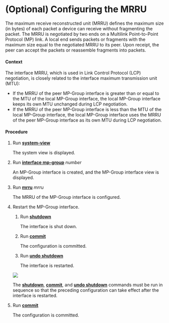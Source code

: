 (Optional) Configuring the MRRU
===============================

The maximum receive reconstructed unit (MRRU) defines the maximum size (in bytes) of each packet a device can receive without fragmenting the packet. The MRRU is negotiated by two ends on a Multilink Point-to-Point Protocol (MP) link. A local end sends packets or fragments with the maximum size equal to the negotiated MRRU to its peer. Upon receipt, the peer can accept the packets or reassemble fragments into packets.

#### Context

The interface MRRU, which is used in Link Control Protocol (LCP) negotiation, is closely related to the interface maximum transmission unit (MTU):

* If the MRRU of the peer MP-Group interface is greater than or equal to the MTU of the local MP-Group interface, the local MP-Group interface keeps its own MTU unchanged during LCP negotiation.
* If the MRRU of the peer MP-Group interface is less than the MTU of the local MP-Group interface, the local MP-Group interface uses the MRRU of the peer MP-Group interface as its own MTU during LCP negotiation.


#### Procedure

1. Run [**system-view**](cmdqueryname=system-view)
   
   
   
   The system view is displayed.
2. Run [**interface mp-group**](cmdqueryname=interface+mp-group) *number*
   
   
   
   An MP-Group interface is created, and the MP-Group interface view is displayed.
3. Run [**mrru**](cmdqueryname=mrru) *mrru*
   
   
   
   The MRRU of the MP-Group interface is configured.
4. Restart the MP-Group interface.
   1. Run [**shutdown**](cmdqueryname=shutdown)
      
      
      
      The interface is shut down.
   2. Run [**commit**](cmdqueryname=commit)
      
      
      
      The configuration is committed.
   3. Run [**undo shutdown**](cmdqueryname=undo+shutdown)
      
      
      
      The interface is restarted.
   
   ![](../../../../public_sys-resources/note_3.0-en-us.png) 
   
   The [**shutdown**](cmdqueryname=shutdown), [**commit**](cmdqueryname=commit), and [**undo shutdown**](cmdqueryname=undo+shutdown) commands must be run in sequence so that the preceding configuration can take effect after the interface is restarted.
5. Run [**commit**](cmdqueryname=commit)
   
   
   
   The configuration is committed.